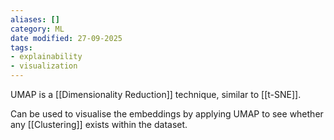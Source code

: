 ```yaml
---
aliases: []
category: ML
date modified: 27-09-2025
tags:
- explainability
- visualization
---
```

UMAP is a [[Dimensionality Reduction]] technique, similar to [[t-SNE]].

Can be used to visualise the embeddings by applying UMAP to see whether any [[Clustering]] exists within the dataset.

